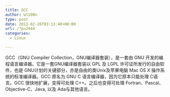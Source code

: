 ```yaml
---
title: GCC
author: w1100n
type: post
date: 2012-02-26T03:13:40+00:00
url: /?p=2444
categories:
  - Linux

---
```

GCC（GNU Compiler Collection，GNU编译器套装），是一套由 GNU 开发的编程语言编译器。它是一套GNU编译器套装以 GPL 及 LGPL 许可证所发行的自由软件，也是 GNU计划的关键部分，亦是自由的类Unix及苹果电脑 Mac OS X 操作系统的标准编译器。GCC 原名为 GNU C 语言编译器，因为它原本只能处理 C语言。GCC 很快地扩展，变得可处理 C++。之后也变得可处理 Fortran、Pascal、Objective-C、Java, 以及 Ada与其他语言。